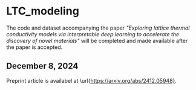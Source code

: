 # LTC_modeling
The code and dataset accompanying the paper *"Exploring lattice thermal conductivity models via interpretable deep learning to accelerate the discovery of novel materials"* will be completed and made available after the paper is accepted.

## December 8, 2024
Preprint article is availabel at \url{https://arxiv.org/abs/2412.05948}.

